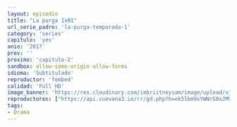 ```yaml
---
layout: episodio
title: "La purga 1x01"
url_serie_padre: 'la-purga-temporada-1'
category: 'series'
capitulo: 'yes'
anio: '2017'
prev: ''
proximo: 'capitulo-2'
sandbox: allow-same-origin allow-forms
idioma: 'Subtitulado'
reproductor: 'fembed'
calidad: 'Full HD'
image_banner: 'https://res.cloudinary.com/imbriitneysam/image/upload/v1546545022/reason1-banner-min.jpg'
reproductores: ["https://api.cuevana3.io/rr/gd.php?h=ek5lbm9xYWNrS0xJMVp5b21KREk0dFBLbjVkaHhkRGdrOG1jbnBpUnhhS1Zwb21WbzlTMnpkaVVpbXFJdHJUQ3hhK3FsSW5Wck1uSngzNkFqTWJFdjdHU3FadVkyUT09"]
tags:
- Drama
---
```












